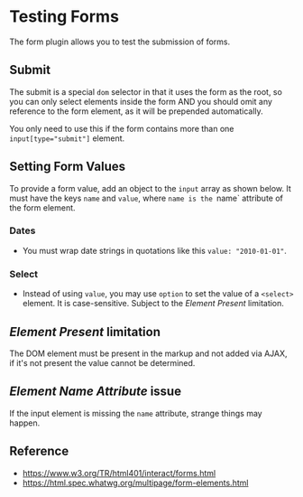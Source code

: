 # Testing Forms

The form plugin allows you to test the submission of forms.

## Submit

The submit is a special `dom` selector in that it uses the form as the root, so you can only select elements inside the form AND you should omit any reference to the form element, as it will be prepended automatically.

You only need to use this if the form contains more than one `input[type="submit"]` element.

## Setting Form Values

To provide a form value, add an object to the `input` array as shown below. It must have the keys `name` and `value`, where `name is the `name` attribute of the form element.

### Dates

* You must wrap date strings in quotations like this `value: "2010-01-01"`.

### Select

* Instead of using `value`, you may use `option` to set the value of a `<select>` element. It is case-sensitive. Subject to the _Element Present_ limitation.

## _Element Present_ limitation

The DOM element must be present in the markup and not added via AJAX, if it's not present the value cannot be determined.

## _Element Name Attribute_ issue

If the input element is missing the `name` attribute, strange things may happen.

## Reference

* https://www.w3.org/TR/html401/interact/forms.html
* https://html.spec.whatwg.org/multipage/form-elements.html
